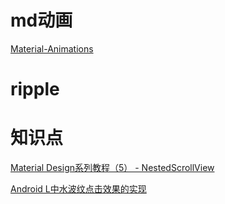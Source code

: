# md动画

[Material-Animations](https://github.com/lgvalle/Material-Animations)

# ripple



# 知识点

[Material Design系列教程（5） - NestedScrollView](https://www.jianshu.com/p/f55abc60a879)

[Android L中水波纹点击效果的实现](https://blog.csdn.net/singwhatiwanna/article/details/42614953)








